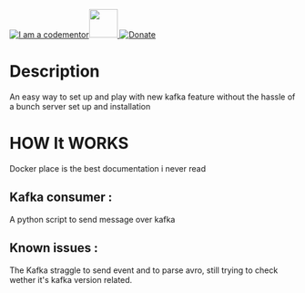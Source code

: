 <a href="http://bitly.com/2grT54q"><img src="https://cdn.codementor.io/badges/i_am_a_codementor_dark.svg" alt="I am a codementor" style="max-width:100%"/></a><a href="http://bitly.com/2grT54q"><img src="https://www.confluent.io/wp-content/uploads/confluent_platform_c_logo.png" height="50"> 
 [![Donate](https://www.paypalobjects.com/en_US/i/btn/btn_donateCC_LG.gif)](https://www.paypal.me/HAAW)


# Description

An easy way to set up and play with new kafka feature without the hassle of a bunch server set up and installation 


HOW It WORKS
================
Docker place is the best documentation i never read

## Kafka consumer :
A python script to send message over kafka 

## Known issues :
The Kafka straggle to send event and to parse avro, still trying to check wether it's kafka version related.
